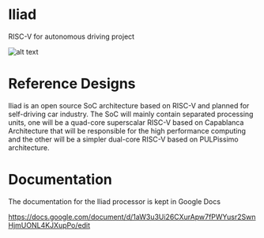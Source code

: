# Iliad

RISC-V for autonomous driving project

![alt text](https://github.com/varaujokilby/Iliad/blob/main/docs/Iliad_Architecture.png?raw=true)

# Reference Designs

Iliad is an open source SoC architecture based on RISC-V and planned for self-driving car industry.
The SoC will mainly contain separated processing units, one will be a quad-core superscalar RISC-V based on Capablanca Architecture that will be responsible for the high performance computing and the other will be a simpler dual-core RISC-V based on PULPissimo architecture.


# Documentation

The documentation for the Iliad processor is kept in Google Docs

https://docs.google.com/document/d/1aW3u3Ui26CXurApw7fPWYusr2SwnHjmUONL4KJXupPo/edit
